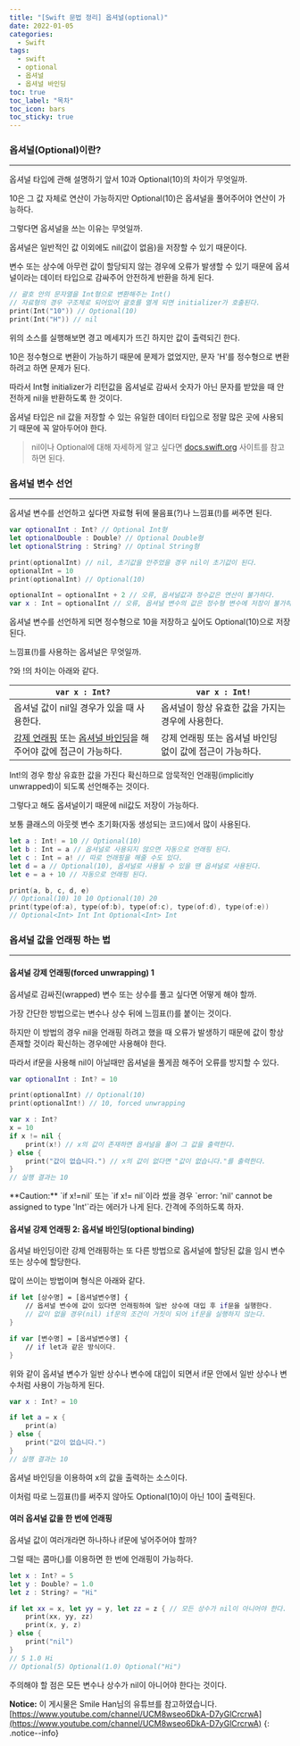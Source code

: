 ```yaml
---
title: "[Swift 문법 정리] 옵셔널(optional)"
date: 2022-01-05
categories:
  - Swift
tags:
  - swift
  - optional
  - 옵셔널
  - 옵셔널 바인딩
toc: true
toc_label: "목차"
toc_icon: bars
toc_sticky: true
---
```


### 옵셔널(Optional)이란?

---

옵셔널 타입에 관해 설명하기 앞서 10과 Optional(10)의 차이가 무엇일까. 

10은 그 값 자체로 연산이 가능하지만 Optional(10)은 옵셔널을 풀어주어야 연산이 가능하다.

그렇다면 옵셔널을 쓰는 이유는 무엇일까.

옵셔널은 일반적인 값 이외에도 nil(값이 없음)을 저장할 수 있기 때문이다.

변수 또는 상수에 아무런 값이 할당되지 않는 경우에 오류가 발생할 수 있기 때문에 옵셔널이라는 데이터 타입으로 감싸주어 안전하게 반환을 하게 된다.

```swift
// 괄호 안의 문자열을 Int형으로 변환해주는 Int()
// 자료형의 경우 구조체로 되어있어 괄호를 열게 되면 initializer가 호출된다.
print(Int("10")) // Optional(10)
print(Int("H")) // nil
```

위의 소스를 실행해보면 경고 메세지가 뜨긴 하지만 값이 출력되긴 한다.

10은 정수형으로 변환이 가능하기 때문에 문제가 없었지만, 문자 'H'를 정수형으로 변환하려고 하면 문제가 된다.

따라서 Int형 initializer가 리턴값을 옵셔널로 감싸서 숫자가 아닌 문자를 받았을 때 안전하게 nil을 반환하도록 한 것이다.

옵셔널 타입은 nil 값을 저장할 수 있는 유일한 데이터 타입으로 정말 많은 곳에 사용되기 때문에 꼭 알아두어야 한다.

> nil이나 Optional에 대해 자세하게 알고 싶다면 [docs.swift.org](https://docs.swift.org/swift-book/LanguageGuide/TheBasics.html#ID330) 사이트를 참고하면 된다.

### 옵셔널 변수 선언

---

옵셔널 변수를 선언하고 싶다면 자료형 뒤에 물음표(?)나 느낌표(!)를 써주면 된다.

```swift
var optionalInt : Int? // Optional Int형 
let optionalDouble : Double? // Optional Double형 
let optionalString : String? // Optinal String형 

print(optionalInt) // nil, 초기값을 안주었을 경우 nil이 초기값이 된다.
optionalInt = 10
print(optionalInt) // Optional(10)

optionalInt = optionalInt + 2 // 오류, 옵셔널값과 정수값은 연산이 불가하다.
var x : Int = optionalInt // 오류, 옵셔널 변수의 값은 정수형 변수에 저장이 불가하다.
```

옵셔널 변수를 선언하게 되면 정수형으로 10을 저장하고 싶어도 Optional(10)으로 저장된다.

느낌표(!)를 사용하는 옵셔널은 무엇일까.

?와 !의 차이는 아래와 같다.

`var x : Int?` | `var x : Int!`
--- | ---
옵셔널 값이 nil일 경우가 있을 때 사용한다. | 옵셔널이 항상 유효한 값을 가지는 경우에 사용한다.
[강제 언래핑](#옵셔널-강제-언래핑forced-unwrapping-1) 또는 [옵셔널 바인딩](#옵셔널-강제-언래핑-2-옵셔널-바인딩optional-binding)을 해주어야 값에 접근이 가능하다. | 강제 언래핑 또는 옵셔널 바인딩 없이 값에 접근이 가능하다.

Int!의 경우 항상 유효한 값을 가진다 확신하므로 암묵적인 언래핑(implicitly unwrapped)이 되도록 선언해주는 것이다.

그렇다고 해도 옵셔널이기 때문에 nil값도 저장이 가능하다.

보통 클래스의 아웃렛 변수 초기화(자동 생성되는 코드)에서 많이 사용된다.

```swift
let a : Int! = 10 // Optional(10)
let b : Int = a // 옵셔널로 사용되지 않으면 자동으로 언래핑 된다.
let c : Int = a! // 따로 언래핑을 해줄 수도 있다.
let d = a // Optional(10), 옵셔널로 사용될 수 있을 땐 옵셔널로 사용된다. 
let e = a + 10 // 자동으로 언래핑 된다.

print(a, b, c, d, e)
// Optional(10) 10 10 Optional(10) 20
print(type(of:a), type(of:b), type(of:c), type(of:d), type(of:e))
// Optional<Int> Int Int Optional<Int> Int
```

### 옵셔널 값을 언래핑 하는 법

---

#### 옵셔널 강제 언래핑(forced unwrapping) 1

옵셔널로 감싸진(wrapped) 변수 또는 상수를 풀고 싶다면 어떻게 해야 할까.

가장 간단한 방법으로는 변수나 상수 뒤에 느낌표(!)를 붙이는 것이다.

하지만 이 방법의 경우 nil을 언래핑 하려고 했을 때 오류가 발생하기 때문에 값이 항상 존재할 것이라 확신하는 경우에만 사용해야 한다.

따라서 if문을 사용해 nil이 아닐때만 옵셔널을 풀게끔 해주어 오류를 방지할 수 있다.

```swift
var optionalInt : Int? = 10

print(optionalInt) // Optional(10)
print(optionalInt!) // 10, forced unwrapping
```

```swift
var x : Int?
x = 10
if x != nil {
    print(x!) // x의 값이 존재하면 옵셔널을 풀어 그 값을 출력한다.
} else {
    print("값이 없습니다.") // x의 값이 없다면 "값이 없습니다."를 출력한다.
}
// 실행 결과는 10
```

<div class="notice--danger" markdown="1">
**Caution:** `if x!=nil` 또는 `if x!= nil`이라 썼을 경우 `error: 'nil' cannot be assigned to type 'Int'`라는 에러가 나게 된다. 간격에 주의하도록 하자.
</div>

#### 옵셔널 강제 언래핑 2: 옵셔널 바인딩(optional binding)

옵셔널 바인딩이란 강제 언래핑하는 또 다른 방법으로 옵셔널에 할당된 값을 임시 변수 또는 상수에 할당한다.

많이 쓰이는 방법이며 형식은 아래와 같다.

```swift
if let [상수명] = [옵셔널변수명] {
    // 옵셔널 변수에 값이 있다면 언래핑하여 일반 상수에 대입 후 if문을 실행한다.
    // 값이 없을 경우(nil) if문의 조건이 거짓이 되어 if문을 실행하지 않는다.
}

if var [변수명] = [옵셔널변수명] {
    // if let과 같은 방식이다.
}
```

위와 같이 옵셔널 변수가 일반 상수나 변수에 대입이 되면서 if문 안에서 일반 상수나 변수처럼 사용이 가능하게 된다.

```swift
var x : Int? = 10

if let a = x {
    print(a)
} else {
    print("값이 없습니다.")
}
// 실행 결과는 10
```

옵셔널 바인딩을 이용하여 x의 값을 출력하는 소스이다.

이처럼 따로 느낌표(!)를 써주지 않아도 Optional(10)이 아닌 10이 출력된다.

#### 여러 옵셔널 값을 한 번에 언래핑

옵셔널 값이 여러개라면 하나하나 if문에 넣어주어야 할까?

그럴 때는 콤마(,)를 이용하면 한 번에 언래핑이 가능하다.

```swift
let x : Int? = 5
let y : Double? = 1.0
let z : String? = "Hi"

if let xx = x, let yy = y, let zz = z { // 모든 상수가 nil이 아니어야 한다.
    print(xx, yy, zz)
    print(x, y, z)
} else {
    print("nil")
}
// 5 1.0 Hi
// Optional(5) Optional(1.0) Optional("Hi")
```

주의해야 할 점은 모든 변수나 상수가 nil이 아니어야 한다는 것이다.


**Notice:** 이 게시물은 Smile Han님의 유튜브를 참고하였습니다.
[https://www.youtube.com/channel/UCM8wseo6DkA-D7yGlCrcrwA](https://www.youtube.com/channel/UCM8wseo6DkA-D7yGlCrcrwA)
{: .notice--info}